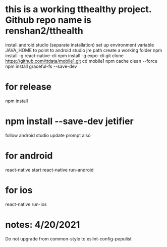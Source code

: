 # this is a working tthealthy project. Github repo name is renshan2/tthealth

install android studio (separate installation)
set up environment variable JAVA_HOME to point to android studio jre path
create a working folder
npm install -g react-native-cli
npm install -g expo-cli
git clone https://github.com/ttdata/mobile1.git
cd mobile1
npm cache clean --force
npm install graceful-fs --save-dev
# for release
npm install
# npm install --save-dev jetifier
follow android studio update prompt also 
# for android
react-native start
react-native run-android
# for ios
react-native run-ios 

# notes: 4/20/2021
Do not upgrade from common-style to  eslint-config-populist


